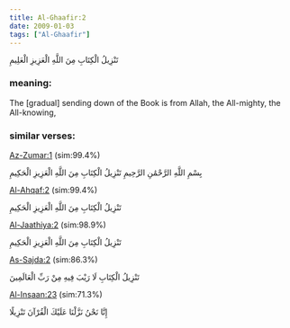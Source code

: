 ```yaml
---
title: Al-Ghaafir:2
date: 2009-01-03
tags: ["Al-Ghaafir"]
---
```

تَنْزِيلُ الْكِتَابِ مِنَ اللَّهِ الْعَزِيزِ الْعَلِيمِ
### meaning: 
The [gradual] sending down of the Book is from Allah, the All-mighty, the All-knowing,
### similar verses: 

[Az-Zumar:1](/39/1) (sim:99.4%)

بِسْمِ اللَّهِ الرَّحْمَٰنِ الرَّحِيمِ تَنْزِيلُ الْكِتَابِ مِنَ اللَّهِ الْعَزِيزِ الْحَكِيمِ

[Al-Ahqaf:2](/46/2) (sim:99.4%)

تَنْزِيلُ الْكِتَابِ مِنَ اللَّهِ الْعَزِيزِ الْحَكِيمِ

[Al-Jaathiya:2](/45/2) (sim:98.9%)

تَنْزِيلُ الْكِتَابِ مِنَ اللَّهِ الْعَزِيزِ الْحَكِيمِ

[As-Sajda:2](/32/2) (sim:86.3%)

تَنْزِيلُ الْكِتَابِ لَا رَيْبَ فِيهِ مِنْ رَبِّ الْعَالَمِينَ

[Al-Insaan:23](/76/23) (sim:71.3%)

إِنَّا نَحْنُ نَزَّلْنَا عَلَيْكَ الْقُرْآنَ تَنْزِيلًا

